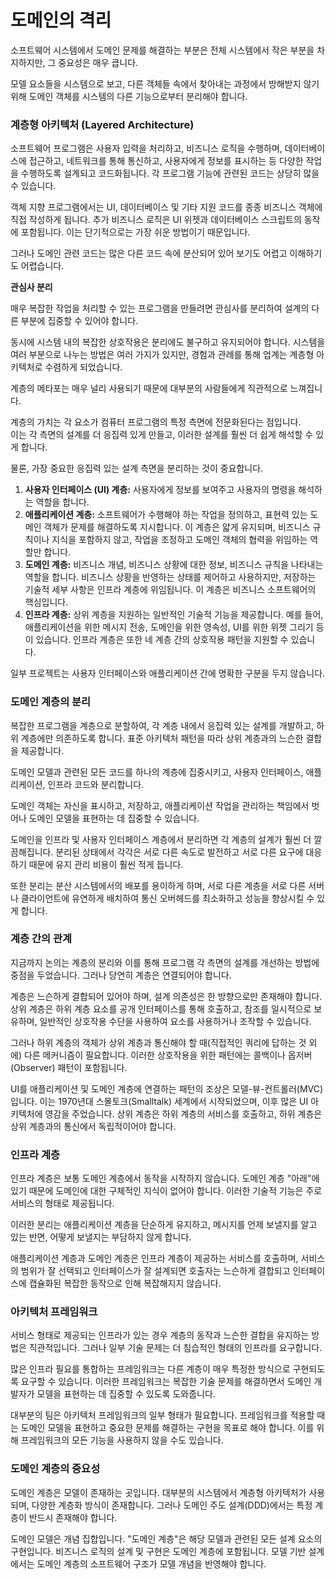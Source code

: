# 도메인의 격리

소프트웨어 시스템에서 도메인 문제를 해결하는 부분은 전체 시스템에서 작은 부분을 차지하지만, 그 중요성은 매우 큽니다.&#x20;

모델 요소들을 시스템으로 보고, 다른 객체들 속에서 찾아내는 과정에서 방해받지 않기 위해 도메인 객체를 시스템의 다른 기능으로부터 분리해야 합니다.&#x20;

### **계층형 아키텍처 (Layered Architecture)**

소프트웨어 프로그램은 사용자 입력을 처리하고, 비즈니스 로직을 수행하며, 데이터베이스에 접근하고, 네트워크를 통해 통신하고, 사용자에게 정보를 표시하는 등 다양한 작업을 수행하도록 설계되고 코드화됩니다. 각 프로그램 기능에 관련된 코드는 상당히 많을 수 있습니다.&#x20;

객체 지향 프로그램에서는 UI, 데이터베이스 및 기타 지원 코드를 종종 비즈니스 객체에 직접 작성하게 됩니다. 추가 비즈니스 로직은 UI 위젯과 데이터베이스 스크립트의 동작에 포함됩니다. 이는 단기적으로는 가장 쉬운 방법이기 때문입니다.&#x20;

그러나 도메인 관련 코드는 많은 다른 코드 속에 분산되어 있어 보기도 어렵고 이해하기도 어렵습니다.

**관심사 분리**

매우 복잡한 작업을 처리할 수 있는 프로그램을 만들려면 관심사를 분리하여 설계의 다른 부분에 집중할 수 있어야 합니다.&#x20;

동시에 시스템 내의 복잡한 상호작용은 분리에도 불구하고 유지되어야 합니다. 시스템을 여러 부분으로 나누는 방법은 여러 가지가 있지만, 경험과 관례를 통해 업계는 계층형 아키텍처로 수렴하게 되었습니다.&#x20;

계층의 메타포는 매우 널리 사용되기 때문에 대부분의 사람들에게 직관적으로 느껴집니다.

계층의 가치는 각 요소가 컴퓨터 프로그램의 특정 측면에 전문화된다는 점입니다. \
이는 각 측면의 설계를 더 응집력 있게 만들고, 이러한 설계를 훨씬 더 쉽게 해석할 수 있게 합니다.&#x20;

물론, 가장 중요한 응집력 있는 설계 측면을 분리하는 것이 중요합니다.&#x20;

1. **사용자 인터페이스 (UI) 계층:** 사용자에게 정보를 보여주고 사용자의 명령을 해석하는 역할을 합니다.
2. **애플리케이션 계층:** 소프트웨어가 수행해야 하는 작업을 정의하고, 표현력 있는 도메인 객체가 문제를 해결하도록 지시합니다. 이 계층은 얇게 유지되며, 비즈니스 규칙이나 지식을 포함하지 않고, 작업을 조정하고 도메인 객체의 협력을 위임하는 역할만 합니다.
3. **도메인 계층:** 비즈니스 개념, 비즈니스 상황에 대한 정보, 비즈니스 규칙을 나타내는 역할을 합니다. 비즈니스 상황을 반영하는 상태를 제어하고 사용하지만, 저장하는 기술적 세부 사항은 인프라 계층에 위임됩니다. 이 계층은 비즈니스 소프트웨어의 핵심입니다.
4. **인프라 계층:** 상위 계층을 지원하는 일반적인 기술적 기능을 제공합니다. 예를 들어, 애플리케이션을 위한 메시지 전송, 도메인을 위한 영속성, UI를 위한 위젯 그리기 등이 있습니다. 인프라 계층은 또한 네 계층 간의 상호작용 패턴을 지원할 수 있습니다.

일부 프로젝트는 사용자 인터페이스와 애플리케이션 간에 명확한 구분을 두지 않습니다.&#x20;

### **도메인 계층의 분리**

복잡한 프로그램을 계층으로 분할하여, 각 계층 내에서 응집력 있는 설계를 개발하고, 하위 계층에만 의존하도록 합니다. 표준 아키텍처 패턴을 따라 상위 계층과의 느슨한 결합을 제공합니다.&#x20;

도메인 모델과 관련된 모든 코드를 하나의 계층에 집중시키고, 사용자 인터페이스, 애플리케이션, 인프라 코드와 분리합니다.&#x20;

도메인 객체는 자신을 표시하고, 저장하고, 애플리케이션 작업을 관리하는 책임에서 벗어나 도메인 모델을 표현하는 데 집중할 수 있습니다.&#x20;

도메인을 인프라 및 사용자 인터페이스 계층에서 분리하면 각 계층의 설계가 훨씬 더 깔끔해집니다. 분리된 상태에서 각각은 서로 다른 속도로 발전하고 서로 다른 요구에 대응하기 때문에 유지 관리 비용이 훨씬 적게 듭니다.&#x20;

또한 분리는 분산 시스템에서의 배포를 용이하게 하며, 서로 다른 계층을 서로 다른 서버나 클라이언트에 유연하게 배치하여 통신 오버헤드를 최소화하고 성능을 향상시킬 수 있게 합니다.

### **계층 간의 관계**

지금까지 논의는 계층의 분리와 이를 통해 프로그램 각 측면의 설계를 개선하는 방법에 중점을 두었습니다. 그러나 당연히 계층은 연결되어야 합니다.&#x20;

계층은 느슨하게 결합되어 있어야 하며, 설계 의존성은 한 방향으로만 존재해야 합니다. 상위 계층은 하위 계층 요소를 공개 인터페이스를 통해 호출하고, 참조를 일시적으로 보유하며, 일반적인 상호작용 수단을 사용하여 요소를 사용하거나 조작할 수 있습니다.&#x20;

그러나 하위 계층의 객체가 상위 계층과 통신해야 할 때(직접적인 쿼리에 답하는 것 외에) 다른 메커니즘이 필요합니다. 이러한 상호작용을 위한 패턴에는 콜백이나 옵저버(Observer) 패턴이 포함됩니다.

UI를 애플리케이션 및 도메인 계층에 연결하는 패턴의 조상은 모델-뷰-컨트롤러(MVC)입니다. 이는 1970년대 스몰토크(Smalltalk) 세계에서 시작되었으며, 이후 많은 UI 아키텍처에 영감을 주었습니다. 상위 계층은 하위 계층의 서비스를 호출하고, 하위 계층은 상위 계층과의 통신에서 독립적이어야 합니다.

### **인프라 계층**

인프라 계층은 보통 도메인 계층에서 동작을 시작하지 않습니다. 도메인 계층 "아래"에 있기 때문에 도메인에 대한 구체적인 지식이 없어야 합니다. 이러한 기술적 기능은 주로 서비스의 형태로 제공됩니다.&#x20;

이러한 분리는 애플리케이션 계층을 단순하게 유지하고, 메시지를 언제 보낼지를 알고 있는 반면, 어떻게 보낼지는 부담하지 않게 합니다.

애플리케이션 계층과 도메인 계층은 인프라 계층이 제공하는 서비스를 호출하며, 서비스의 범위가 잘 선택되고 인터페이스가 잘 설계되면 호출자는 느슨하게 결합되고 인터페이스에 캡슐화된 복잡한 동작으로 인해 복잡해지지 않습니다.

### **아키텍처 프레임워크**

서비스 형태로 제공되는 인프라가 있는 경우 계층의 동작과 느슨한 결합을 유지하는 방법은 직관적입니다. 그러나 일부 기술 문제는 더 침습적인 형태의 인프라를 요구합니다.&#x20;

많은 인프라 필요를 통합하는 프레임워크는 다른 계층이 매우 특정한 방식으로 구현되도록 요구할 수 있습니다. 이러한 프레임워크는 복잡한 기술 문제를 해결하면서 도메인 개발자가 모델을 표현하는 데 집중할 수 있도록 도와줍니다.&#x20;

대부분의 팀은 아키텍처 프레임워크의 일부 형태가 필요합니다. 프레임워크를 적용할 때는 도메인 모델을 표현하고 중요한 문제를 해결하는 구현을 목표로 해야 합니다. 이를 위해 프레임워크의 모든 기능을 사용하지 않을 수도 있습니다.&#x20;

### **도메인 계층의 중요성**

도메인 계층은 모델이 존재하는 곳입니다. 대부분의 시스템에서 계층형 아키텍처가 사용되며, 다양한 계층화 방식이 존재합니다. 그러나 도메인 주도 설계(DDD)에서는 특정 계층이 반드시 존재해야 합니다.&#x20;

도메인 모델은 개념 집합입니다. "도메인 계층"은 해당 모델과 관련된 모든 설계 요소의 구현입니다. 비즈니스 로직의 설계 및 구현은 도메인 계층에 포함됩니다. 모델 기반 설계에서는 도메인 계층의 소프트웨어 구조가 모델 개념을 반영해야 합니다.
